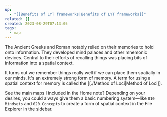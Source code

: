 ```yaml
---
up:
  - "[[Benefits of LYT frameworks|Benefits of LYT frameworks]]"
related: []
created: 2023-08-29T07:13:05
tags:
  - map
---
```

The Ancient Greeks and Roman notably relied on their memories to hold onto information. They developed mind palaces and other mnemonic devices. Central to their efforts of recalling things was placing bits of information into a spatial context. 

It turns out we remember things really well if we can place them spatially in our minds. It's an extremely strong form of memory. A term for using a spatial context for memory is called the [[./Method of Loci|Method of Loci]].

See the main maps I included in the Home note? Depending on your desires, you could always give them a basic numbering system—like `010 Mindsets` and `020 Concepts` to create a form of spatial context in the File Explorer in the sidebar.
